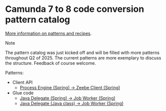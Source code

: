 # Camunda 7 to 8 code conversion pattern catalog

[More information on patterns and recipes](../).

> [!NOTE]  
> The pattern catalog was just kicked off and will be filled with more patterns throughout Q2 of 2025. The current patterns are more exemplary to discuss the structure. Feedback of course welcome.

Patterns:

* Client API
  * [Process Engine (Spring) &#8594; Zeebe Client (Spring)](client/#process-engine-spring--zeebe-client-spring)
* Glue code
  * [Java Delegate (Spring) &#8594; Job Worker (Spring)](glue-code/#java-delegate-spring--job-worker-spring) 
  * [Java Delegate (Java class) &#8594; Job Worker (Spring)](glue-code/#java-delegate-java-class--job-worker-spring)